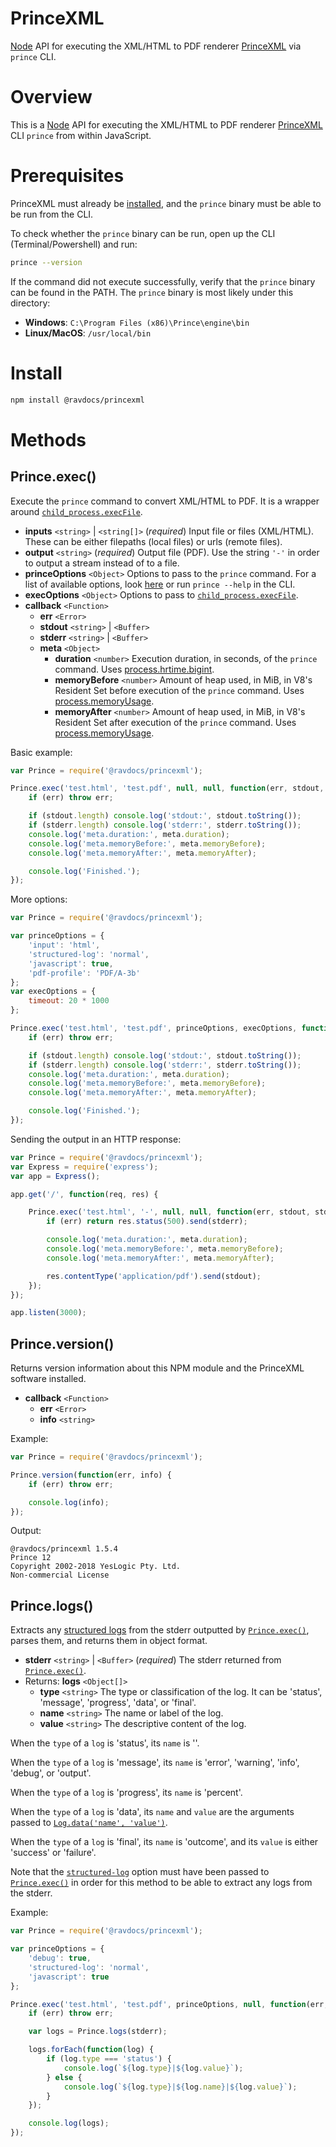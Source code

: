 # PrinceXML

[Node](http://nodejs.org/) API for executing the XML/HTML to PDF renderer [PrinceXML](http://www.princexml.com/) via `prince` CLI.

# Overview

This is a [Node](http://nodejs.org/) API for executing the XML/HTML to PDF renderer [PrinceXML](http://www.princexml.com/) CLI `prince` from within JavaScript.

# Prerequisites

PrinceXML must already be [installed](https://www.princexml.com/download/), and the `prince` binary must be able to be run from the CLI.

To check whether the `prince` binary can be run, open up the CLI (Terminal/Powershell) and run:

```bash
prince --version
```

If the command did not execute successfully, verify that the `prince` binary can be found in the PATH. The `prince` binary is most likely under this directory:

- **Windows**: `C:\Program Files (x86)\Prince\engine\bin`
- **Linux/MacOS**: `/usr/local/bin`

# Install

```bash
npm install @ravdocs/princexml
```

# Methods

## Prince.exec()

Execute the `prince` command to convert XML/HTML to PDF. It is a wrapper around [`child_process.execFile`](https://nodejs.org/api/child_process.html#child_process_child_process_execfile_file_args_options_callback).

- **inputs** `<string>` | `<string[]>` (*required*) Input file or files (XML/HTML). These can be either filepaths (local files) or urls (remote files).
- **output** `<string>` (*required*) Output file (PDF). Use the string `'-'` in order to output a stream instead of to a file.
- **princeOptions** `<Object>` Options to pass to the `prince` command. For a list of available options, look [here](https://www.princexml.com/doc-refs/) or run `prince --help` in the CLI.
- **execOptions** `<Object>` Options to pass to [`child_process.execFile`](https://nodejs.org/api/child_process.html#child_process_child_process_execfile_file_args_options_callback).
- **callback** `<Function>`
	- **err** `<Error>`
	- **stdout** `<string>` | `<Buffer>`
	- **stderr** `<string>` | `<Buffer>`
	- **meta** `<Object>`
		- **duration** `<number>` Execution duration, in seconds, of the `prince` command. Uses [process.hrtime.bigint](https://nodejs.org/api/process.html#process_process_hrtime_bigint).
		- **memoryBefore** `<number>` Amount of heap used, in MiB, in V8's Resident Set before execution of the `prince` command. Uses [process.memoryUsage](https://nodejs.org/api/process.html#process_process_memoryusage).
		- **memoryAfter** `<number>` Amount of heap used, in MiB, in V8's Resident Set after execution of the `prince` command. Uses [process.memoryUsage](https://nodejs.org/api/process.html#process_process_memoryusage).

Basic example:

```js
var Prince = require('@ravdocs/princexml');

Prince.exec('test.html', 'test.pdf', null, null, function(err, stdout, stderr, meta) {
	if (err) throw err;

	if (stdout.length) console.log('stdout:', stdout.toString());
	if (stderr.length) console.log('stderr:', stderr.toString());
	console.log('meta.duration:', meta.duration);
	console.log('meta.memoryBefore:', meta.memoryBefore);
	console.log('meta.memoryAfter:', meta.memoryAfter);

	console.log('Finished.');
});
```

More options:

```js
var Prince = require('@ravdocs/princexml');

var princeOptions = {
	'input': 'html',
	'structured-log': 'normal',
	'javascript': true,
	'pdf-profile': 'PDF/A-3b'
};
var execOptions = {
	timeout: 20 * 1000
};

Prince.exec('test.html', 'test.pdf', princeOptions, execOptions, function(err, stdout, stderr, meta) {
	if (err) throw err;

	if (stdout.length) console.log('stdout:', stdout.toString());
	if (stderr.length) console.log('stderr:', stderr.toString());
	console.log('meta.duration:', meta.duration);
	console.log('meta.memoryBefore:', meta.memoryBefore);
	console.log('meta.memoryAfter:', meta.memoryAfter);

	console.log('Finished.');
});
```

Sending the output in an HTTP response:

```js
var Prince = require('@ravdocs/princexml');
var Express = require('express');
var app = Express();

app.get('/', function(req, res) {

	Prince.exec('test.html', '-', null, null, function(err, stdout, stderr, meta) {
		if (err) return res.status(500).send(stderr);

		console.log('meta.duration:', meta.duration);
		console.log('meta.memoryBefore:', meta.memoryBefore);
		console.log('meta.memoryAfter:', meta.memoryAfter);

		res.contentType('application/pdf').send(stdout);
	});
});

app.listen(3000);
```

## Prince.version()

Returns version information about this NPM module and the PrinceXML software installed.

- **callback** `<Function>`
	- **err** `<Error>`
	- **info** `<string>`

Example:

```js
var Prince = require('@ravdocs/princexml');

Prince.version(function(err, info) {
	if (err) throw err;

	console.log(info);
});
```

Output:

```text
@ravdocs/princexml 1.5.4
Prince 12
Copyright 2002-2018 YesLogic Pty. Ltd.
Non-commercial License
```

## Prince.logs()

Extracts any [structured logs](https://www.princexml.com/doc-prince/#structured-log) from the stderr outputted by [`Prince.exec()`](#princeexec), parses them, and returns them in object format.

- **stderr** `<string>` | `<Buffer>` (*required*) The stderr returned from [`Prince.exec()`](#princeexec).
- Returns: **logs** `<Object[]>`
	- **type** `<string>` The type or classification of the log. It can be 'status', 'message', 'progress', 'data', or 'final'.
	- **name** `<string>` The name or label of the log.
	- **value** `<string>` The descriptive content of the log.

When the `type` of a `log` is 'status', its `name` is ''.

When the `type` of a `log` is 'message', its `name` is 'error', 'warning', 'info', 'debug', or 'output'.

When the `type` of a `log` is 'progress', its `name` is 'percent'.

When the `type` of a `log` is 'data', its `name` and `value` are the arguments passed to [`Log.data('name', 'value')`](https://www.princexml.com/doc-prince/#js-logging).

When the `type` of a `log` is 'final', its `name` is 'outcome', and its `value` is either 'success' or 'failure'.

Note that the [`structured-log`](https://www.princexml.com/doc-prince/#structured-log) option must have been passed to [`Prince.exec()`](#princeexec) in order for this method to be able to extract any logs from the stderr.

Example:

```js
var Prince = require('@ravdocs/princexml');

var princeOptions = {
	'debug': true,
	'structured-log': 'normal',
	'javascript': true
};

Prince.exec('test.html', 'test.pdf', princeOptions, null, function(err, stdout, stderr) {
	if (err) throw err;

	var logs = Prince.logs(stderr);

	logs.forEach(function(log) {
		if (log.type === 'status') {
			console.log(`${log.type}|${log.value}`);
		} else {
			console.log(`${log.type}|${log.name}|${log.value}`);
		}
	});

	console.log(logs);
});
```
